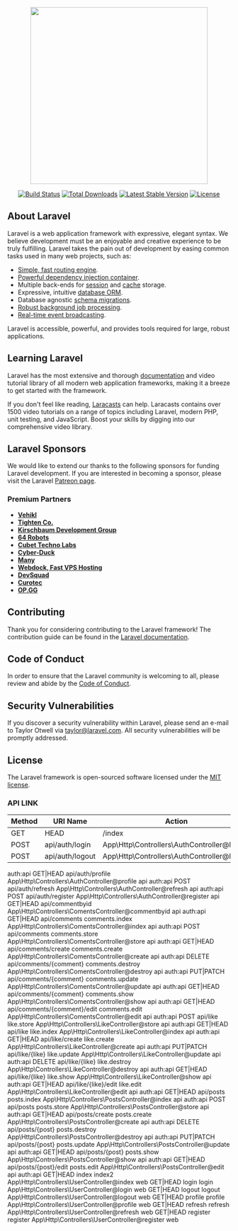 <p align="center"><a href="https://laravel.com" target="_blank"><img src="https://raw.githubusercontent.com/laravel/art/master/logo-lockup/5%20SVG/2%20CMYK/1%20Full%20Color/laravel-logolockup-cmyk-red.svg" width="400"></a></p>

<p align="center">
<a href="https://travis-ci.org/laravel/framework"><img src="https://travis-ci.org/laravel/framework.svg" alt="Build Status"></a>
<a href="https://packagist.org/packages/laravel/framework"><img src="https://img.shields.io/packagist/dt/laravel/framework" alt="Total Downloads"></a>
<a href="https://packagist.org/packages/laravel/framework"><img src="https://img.shields.io/packagist/v/laravel/framework" alt="Latest Stable Version"></a>
<a href="https://packagist.org/packages/laravel/framework"><img src="https://img.shields.io/packagist/l/laravel/framework" alt="License"></a>
</p>

## About Laravel

Laravel is a web application framework with expressive, elegant syntax. We believe development must be an enjoyable and creative experience to be truly fulfilling. Laravel takes the pain out of development by easing common tasks used in many web projects, such as:

-   [Simple, fast routing engine](https://laravel.com/docs/routing).
-   [Powerful dependency injection container](https://laravel.com/docs/container).
-   Multiple back-ends for [session](https://laravel.com/docs/session) and [cache](https://laravel.com/docs/cache) storage.
-   Expressive, intuitive [database ORM](https://laravel.com/docs/eloquent).
-   Database agnostic [schema migrations](https://laravel.com/docs/migrations).
-   [Robust background job processing](https://laravel.com/docs/queues).
-   [Real-time event broadcasting](https://laravel.com/docs/broadcasting).

Laravel is accessible, powerful, and provides tools required for large, robust applications.

## Learning Laravel

Laravel has the most extensive and thorough [documentation](https://laravel.com/docs) and video tutorial library of all modern web application frameworks, making it a breeze to get started with the framework.

If you don't feel like reading, [Laracasts](https://laracasts.com) can help. Laracasts contains over 1500 video tutorials on a range of topics including Laravel, modern PHP, unit testing, and JavaScript. Boost your skills by digging into our comprehensive video library.

## Laravel Sponsors

We would like to extend our thanks to the following sponsors for funding Laravel development. If you are interested in becoming a sponsor, please visit the Laravel [Patreon page](https://patreon.com/taylorotwell).

### Premium Partners

-   **[Vehikl](https://vehikl.com/)**
-   **[Tighten Co.](https://tighten.co)**
-   **[Kirschbaum Development Group](https://kirschbaumdevelopment.com)**
-   **[64 Robots](https://64robots.com)**
-   **[Cubet Techno Labs](https://cubettech.com)**
-   **[Cyber-Duck](https://cyber-duck.co.uk)**
-   **[Many](https://www.many.co.uk)**
-   **[Webdock, Fast VPS Hosting](https://www.webdock.io/en)**
-   **[DevSquad](https://devsquad.com)**
-   **[Curotec](https://www.curotec.com/services/technologies/laravel/)**
-   **[OP.GG](https://op.gg)**

## Contributing

Thank you for considering contributing to the Laravel framework! The contribution guide can be found in the [Laravel documentation](https://laravel.com/docs/contributions).

## Code of Conduct

In order to ensure that the Laravel community is welcoming to all, please review and abide by the [Code of Conduct](https://laravel.com/docs/contributions#code-of-conduct).

## Security Vulnerabilities

If you discover a security vulnerability within Laravel, please send an e-mail to Taylor Otwell via [taylor@laravel.com](mailto:taylor@laravel.com). All security vulnerabilities will be promptly addressed.

## License

The Laravel framework is open-sourced software licensed under the [MIT license](https://opensource.org/licenses/MIT).

### API LINK

|Method| URI Name| Action| Middleware|
|------|----------|------|--------------|
|GET|HEAD| /index| App\Http\Controllers\UserController@index| web|
|POST |api/auth/login |App\Http\Controllers\AuthController@login| api|
|POST| api/auth/logout| App\Http\Controllers\AuthController@logout| api|
auth:api
GET|HEAD api/auth/profile App\Http\Controllers\AuthController@profile api
auth:api
POST api/auth/refresh App\Http\Controllers\AuthController@refresh api
auth:api
POST api/auth/register App\Http\Controllers\AuthController@register api
GET|HEAD api/commentbyid App\Http\Controllers\ComentsController@commentbyid api
auth:api
GET|HEAD api/comments comments.index App\Http\Controllers\ComentsController@index api
auth:api
POST api/comments comments.store App\Http\Controllers\ComentsController@store api
auth:api
GET|HEAD api/comments/create comments.create App\Http\Controllers\ComentsController@create api
auth:api
DELETE api/comments/{comment} comments.destroy App\Http\Controllers\ComentsController@destroy api
auth:api
PUT|PATCH api/comments/{comment} comments.update App\Http\Controllers\ComentsController@update api
auth:api
GET|HEAD api/comments/{comment} comments.show App\Http\Controllers\ComentsController@show api
auth:api
GET|HEAD api/comments/{comment}/edit comments.edit App\Http\Controllers\ComentsController@edit api
auth:api
POST api/like like.store App\Http\Controllers\LikeController@store api
auth:api
GET|HEAD api/like like.index App\Http\Controllers\LikeController@index api
auth:api
GET|HEAD api/like/create like.create App\Http\Controllers\LikeController@create api
auth:api
PUT|PATCH api/like/{like} like.update App\Http\Controllers\LikeController@update api
auth:api
DELETE api/like/{like} like.destroy App\Http\Controllers\LikeController@destroy api
auth:api
GET|HEAD api/like/{like} like.show App\Http\Controllers\LikeController@show api
auth:api
GET|HEAD api/like/{like}/edit like.edit App\Http\Controllers\LikeController@edit api
auth:api
GET|HEAD api/posts posts.index App\Http\Controllers\PostsController@index api
auth:api
POST api/posts posts.store App\Http\Controllers\PostsController@store api
auth:api
GET|HEAD api/posts/create posts.create App\Http\Controllers\PostsController@create api
auth:api
DELETE api/posts/{post} posts.destroy App\Http\Controllers\PostsController@destroy api
auth:api
PUT|PATCH api/posts/{post} posts.update App\Http\Controllers\PostsController@update api
auth:api
GET|HEAD api/posts/{post} posts.show App\Http\Controllers\PostsController@show api
auth:api
GET|HEAD api/posts/{post}/edit posts.edit App\Http\Controllers\PostsController@edit api
auth:api
GET|HEAD index index2 App\Http\Controllers\UserController@index web
GET|HEAD login login App\Http\Controllers\UserController@login web
GET|HEAD logout logout App\Http\Controllers\UserController@logout web
GET|HEAD profile profile App\Http\Controllers\UserController@profile web
GET|HEAD refresh refresh App\Http\Controllers\UserController@refresh web
GET|HEAD register register App\Http\Controllers\UserController@register web
